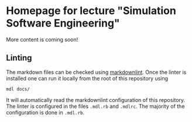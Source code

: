 # Homepage for lecture "Simulation Software Engineering"

More content is coming soon!

## Linting

The markdown files can be checked using [markdownlint](https://github.com/markdownlint/markdownlint/). Once the linter is installed one can run it locally from the root of this repository using

```
mdl docs/
```

It will automatically read the markdownlint configuration of this repository. The linter is configured in the files `.mdl.rb` and `.mdlrc`. The majority of the configuration is done in `.mdl.rb`.